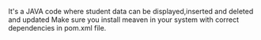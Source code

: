 It's a JAVA code  where student data can be displayed,inserted and deleted and updated
Make sure you install meaven in your system with correct dependencies in pom.xml file.
